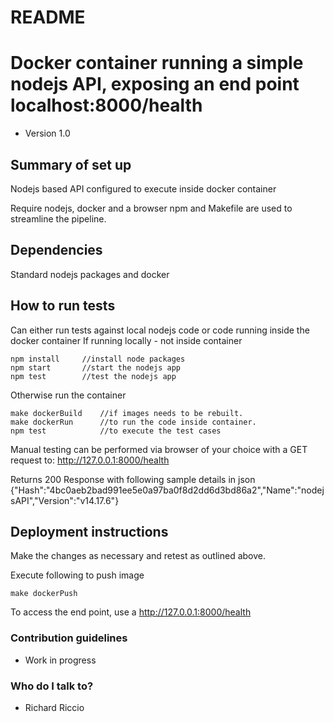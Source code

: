 # README #

# Docker container running a simple nodejs API, exposing an end point localhost:8000/health
* Version 1.0

## Summary of set up
Nodejs based API configured to execute inside docker container

Require nodejs, docker and a browser
npm and Makefile are used to streamline the pipeline.

## Dependencies
Standard nodejs packages and docker

## How to run tests
Can either run tests against local nodejs code or code running inside the docker container
If running locally  - not inside container
```
npm install     //install node packages
npm start       //start the nodejs app
npm test        //test the nodejs app
```
Otherwise run the container
```
make dockerBuild    //if images needs to be rebuilt.
make dockerRun      //to run the code inside container.
npm test            //to execute the test cases
```


Manual testing can be performed via browser of your choice with a GET request to:
http://127.0.0.1:8000/health

Returns 200 Response with following sample details in json
{"Hash":"4bc0aeb2bad991ee5e0a97ba0f8d2dd6d3bd86a2","Name":"nodejsAPI","Version":"v14.17.6"}


## Deployment instructions

Make the changes as necessary and retest as outlined above.

Execute following to push image
```
make dockerPush
```
To access the end point, use a 
 http://127.0.0.1:8000/health   

### Contribution guidelines ###

* Work in progress

### Who do I talk to? ###

* Richard Riccio